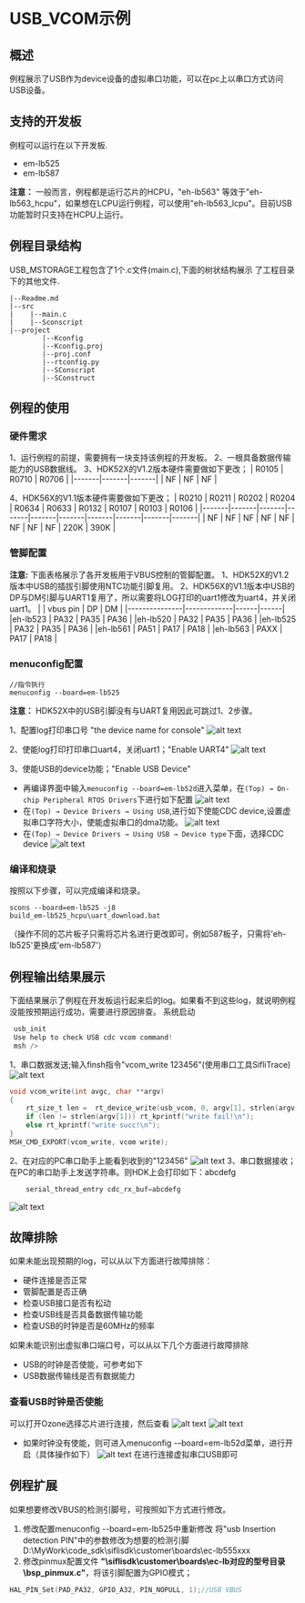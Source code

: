 # USB_VCOM示例
## 概述
例程展示了USB作为device设备的虚拟串口功能，可以在pc上以串口方式访问USB设备。

## 支持的开发板
例程可以运行在以下开发板.<br>
* em-lb525
* em-lb587

**注意：** 一般而言，例程都是运行芯片的HCPU，"eh-lb563" 等效于"eh-lb563_hcpu"，如果想在LCPU运行例程，可以使用"eh-lb563_lcpu"。目前USB功能暂时只支持在HCPU上运行。

## 例程目录结构
USB_MSTORAGE工程包含了1个.c文件(main.c),下面的树状结构展示 了工程目录下的其他文件.
```
|--Readme.md
|--src
|    |--main.c
|    |--Sconscript
|--project  
        |--Kconfig
        |--Kconfig.proj
        |--proj.conf
        |--rtconfig.py
        |--SConscript
        |--SConstruct
```
## 例程的使用
### 硬件需求
1、运行例程的前提，需要拥有一块支持该例程的开发板。
2、一根具备数据传输能力的USB数据线。
3、HDK52X的V1.2版本硬件需要做如下更改；
| R0105 | R0710 | R0706 |
|-------|-------|-------|
|   NF  |   NF  |   NF  |

4、HDK56X的V1.1版本硬件需要做如下更改；
| R0210 | R0211 | R0202 | R0204 | R0634 | R0633 | R0132 | R0107 | R0103 | R0106 |
|-------|-------|-------|-------|-------|-------|-------|-------|-------|-------|
|   NF  |   NF  |   NF  |   NF  |   NF  |   NF  |   NF  |   NF  | 220K  | 390K  |
### 管脚配置
**注意:** 下面表格展示了各开发板用于VBUS控制的管脚配置。
1、HDK52X的V1.2版本中USB的插拔引脚使用NTC功能引脚复用。
2、HDK56X的V1.1版本中USB的DP与DM引脚与UART1复用了，所以需要将LOG打印的uart1修改为uart4，并关闭uart1。
|               |   vbus pin  |  DP  |  DM  |
|---------------|-------------|------|------|
|eh-lb523    |    PA32     | PA35 | PA36 |
|eh-lb520    |    PA32     | PA35 | PA36 |
|eh-lb525    |    PA32     | PA35 | PA36 |
|eh-lb561    |    PA51     | PA17 | PA18 |
|eh-lb563    |    PAXX     | PA17 | PA18 |

### menuconfig配置
```
//指令执行
menuconfig --board=em-lb525
```
**注意：** HDK52X中的USB引脚没有与UART复用因此可跳过1、2步骤。

1、配置log打印串口号 "the device name for console"
![alt text](assets/usb_1.jpg)

2、使能log打印打印串口uart4，关闭uart1；"Enable UART4"
![alt text](assets/usb_2.jpg)

3、使能USB的device功能；"Enable USB Device"
* 再编译界面中输入`menuconfig --board=em-lb52d`进入菜单，在`(Top) → On-chip Peripheral RTOS Drivers`下进行如下配置
![alt text](assets/usb_3.jpg)
* 在`(Top) → Device Drivers → Using USB`,进行如下使能CDC device,设置虚拟串口字符大小，使能虚拟串口的dma功能。
![alt text](assets/enable.png)
* 在`(Top) → Device Drivers → Using USB → Device type`下面，选择CDC device
![alt text](assets/CDC.png)

### 编译和烧录
按照以下步骤，可以完成编译和烧录。

```
scons --board=em-lb525 -j8
build_em-lb525_hcpu\uart_download.bat
```

（操作不同的芯片板子只需将芯片名进行更改即可，例如587板子，只需将'eh-lb525'更换成'em-lb587'）

## 例程输出结果展示
下面结果展示了例程在开发板运行起来后的log。如果看不到这些log，就说明例程没能按预期运行成功，需要进行原因排查。
系统启动
```c
 usb_init
 Use help to check USB cdc vcom command!
 msh />
```
1、串口数据发送;输入finsh指令"vcom_write 123456"(使用串口工具SifliTrace)
![alt text](./assets/vcom_write.png)
```c
void vcom_write(int avgc, char **argv)
{
    rt_size_t len =  rt_device_write(usb_vcom, 0, argv[1], strlen(argv[1]));
    if (len != strlen(argv[1])) rt_kprintf("write fail!\n");
    else rt_kprintf("write succ!\n");
}
MSH_CMD_EXPORT(vcom_write, vcom write);
```
2、在对应的PC串口助手上能看到收到的"123456"
![alt text](assets/123456.png)
3、串口数据接收；在PC的串口助手上发送字符串。则HDK上会打印如下：abcdefg
```c
    serial_thread_entry cdc_rx_buf=abcdefg
```
![alt text](assets/abcdefg.png)
 ## 故障排除
如果未能出现预期的log，可以从以下方面进行故障排除：
* 硬件连接是否正常
* 管脚配置是否正确
* 检查USB接口是否有松动
* 检查USB线是否具备数据传输功能
* 检查USB的时钟是否是60MHz的频率

如果未能识别出虚拟串口端口号，可以从以下几个方面进行故障排除
* USB的时钟是否使能，可参考如下
* USB数据传输线是否有数据能力

### 查看USB时钟是否使能
可以打开Ozone选择芯片进行连接，然后查看
![alt text](assets/image.jpg)
![alt text](assets/image-1.jpg)
* 如果时钟没有使能，则可进入menuconfig -–board=em-lb52d菜单，进行开启（具体操作如下）
![alt text](assets/image2.jpg)
在进行连接虚拟串口USB即可
 ## 例程扩展
 
 如果想要修改VBUS的检测引脚号，可按照如下方式进行修改。
 1.  修改配置menuconfig --board=em-lb525中重新修改 将"usb Insertion detection PIN"中的参数修改为想要的检测引脚
 D:\MyWork\code_sdk\siflisdk\customer\boards\ec-lb555xxx
 2.  修改pinmux配置文件 **"\siflisdk\customer\boards\ec-lb对应的型号目录\bsp_pinmux.c"**，将该引脚配置为GPIO模式；
  ```c
HAL_PIN_Set(PAD_PA32, GPIO_A32, PIN_NOPULL, 1);//USB VBUS
```